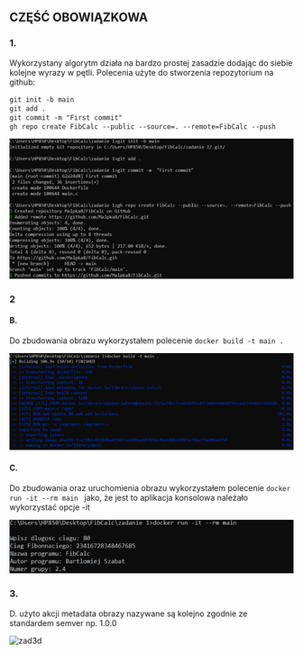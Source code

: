 ## CZĘŚĆ OBOWIĄZKOWA
### 1. 
Wykorzystany algorytm działa na bardzo prostej zasadzie dodając do siebie kolejne wyrazy w pętli. Polecenia użyte do stworzenia repozytorium na github:
```
git init -b main
git add .
git commit -m "First commit"
gh repo create FibCalc --public --source=. --remote=FibCalc --push
```
![zad1a](obrazy/Zadanie1.png)
### 2


#### B. 
Do zbudowania obrazu wykorzystałem polecenie  ```docker build -t main .```

![zad2b](obrazy/Zadanie2_b.png)

#### C. 
Do zbudowania oraz uruchomienia obrazu wykorzystałem polecenie ```docker run -it --rm main ``` jako, że jest to aplikacja konsolowa należało wykorzystać opcje -it

![zad2c](obrazy/Zadanie2_c.png)

### 3.
D. użyto akcji metadata obrazy nazywane są kolejno zgodnie ze standardem semver np. 1.0.0

![zad3d](obrazy/Zadanie3_d.png)

